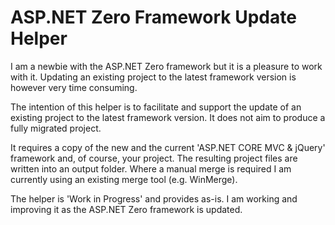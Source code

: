 # ASP.NET Zero Framework Update Helper

I am a newbie with the ASP.NET Zero framework but it is a pleasure to work with it. 
Updating an existing project to the latest framework version is however very time consuming. 

The intention of this helper is to facilitate and support the update of an existing project 
to the latest framework version. It does not aim to produce a fully migrated project.

It requires a copy of the new and the current 'ASP.NET CORE MVC & jQuery'
framework and, of course, your project. The resulting project files are written into an output folder. Where a manual merge is required I am 
currently using an existing merge tool (e.g. WinMerge).

The helper is 'Work in Progress' and provides as-is. I am working and improving it as the ASP.NET Zero framework is updated.

